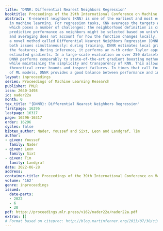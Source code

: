 ```yaml
---
title: 'DNNR: Differential Nearest Neighbors Regression'
booktitle: Proceedings of the 39th International Conference on Machine Learning
abstract: 'K-nearest neighbors (KNN) is one of the earliest and most established algorithms
  in machine learning. For regression tasks, KNN averages the targets within a neighborhood
  which poses a number of challenges: the neighborhood definition is crucial for the
  predictive performance as neighbors might be selected based on uninformative features,
  and averaging does not account for how the function changes locally. We propose
  a novel method called Differential Nearest Neighbors Regression (DNNR) that addresses
  both issues simultaneously: during training, DNNR estimates local gradients to scale
  the features; during inference, it performs an n-th order Taylor approximation using
  estimated gradients. In a large-scale evaluation on over 250 datasets, we find that
  DNNR performs comparably to state-of-the-art gradient boosting methods and MLPs
  while maintaining the simplicity and transparency of KNN. This allows us to derive
  theoretical error bounds and inspect failures. In times that call for transparency
  of ML models, DNNR provides a good balance between performance and interpretability.'
layout: inproceedings
series: Proceedings of Machine Learning Research
publisher: PMLR
issn: 2640-3498
id: nader22a
month: 0
tex_title: "{DNNR}: Differential Nearest Neighbors Regression"
firstpage: 16296
lastpage: 16317
page: 16296-16317
order: 16296
cycles: false
bibtex_author: Nader, Youssef and Sixt, Leon and Landgraf, Tim
author:
- given: Youssef
  family: Nader
- given: Leon
  family: Sixt
- given: Tim
  family: Landgraf
date: 2022-06-28
address:
container-title: Proceedings of the 39th International Conference on Machine Learning
volume: '162'
genre: inproceedings
issued:
  date-parts:
  - 2022
  - 6
  - 28
pdf: https://proceedings.mlr.press/v162/nader22a/nader22a.pdf
extras: []
# Format based on citeproc: http://blog.martinfenner.org/2013/07/30/citeproc-yaml-for-bibliographies/
---
```

